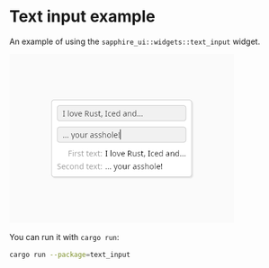 # Text input example

An example of using the `sapphire_ui::widgets::text_input` widget.

![](demo.png)

You can run it with `cargo run`:

```bash
cargo run --package=text_input
```
